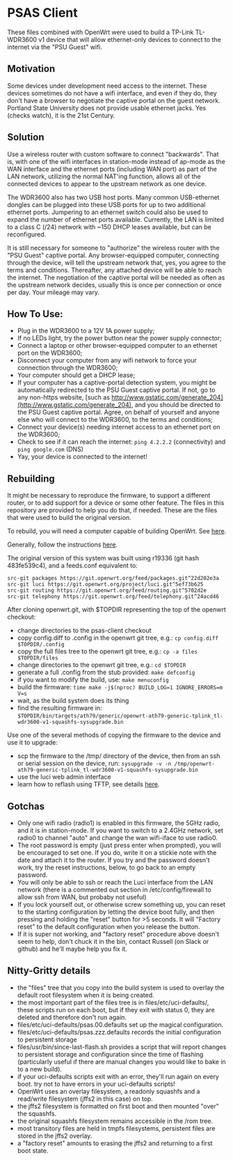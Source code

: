# PSAS Client

These files combined with OpenWrt were used to build a TP-Link TL-WDR3600 v1 device that will allow ethernet-only devices to connect
to the internet via the "PSU Guest" wifi.

## Motivation

Some devices under development need access to the internet. These devices sometimes do not have a wifi interface, and even if they do,
they don't have a browser to negotiate the captive portal on the guest network. Portland State University does not provide usable ethernet jacks. Yes (checks watch), it is the 21st Century.

## Solution

Use a wireless router with custom software to connect "backwards". That is, with one of the wifi interfaces in station-mode instead of
ap-mode as the WAN interface and the ethernet ports (including WAN port) as part of the LAN network, utilizing the normal NAT'ing
function, allows all of the connected devices to appear to the upstream network as one device.

The WDR3600 also has two USB host ports. Many common USB-ethernet dongles can be plugged into these USB ports for up to two additional
ethernet ports. Jumpering to an ethernet switch could also be used to expand the number of ethernet ports available. Currently, the LAN
is limited to a class C (/24) network with ~150 DHCP leases available, but can be reconfigured.

It is still necessary for someone to "authorize" the wireless router with the "PSU Guest" captive portal. Any browser-equipped computer,
connecting through the device, will tell the upstream network that, yes, you agree to the terms and conditions. Thereafter, any attached
device will be able to reach the internet. The negotiation of the captive portal will be needed as often as the upstream network decides,
usually this is once per connection or once per day. Your mileage may vary.

## How To Use:

 - Plug in the WDR3600 to a 12V 1A power supply;
 - If no LEDs light, try the power button near the power supply connector;
 - Connect a laptop or other browser-equipped computer to an ethernet port on the WDR3600;
 - Disconnect your computer from any wifi network to force your connection through the WDR3600;
 - Your computer should get a DHCP lease;
 - If your computer has a captive-portal detection system, you might be automatically redirected to the PSU Guest captive portal.
   If not, go to any non-https website, [such as http://www.gstatic.com/generate_204](http://www.gstatic.com/generate_204), and 
   you should be directed to the PSU Guest captive portal. Agree, on behalf of yourself and anyone else who will connect to the
   WDR3600, to the terms and conditions;
 - Connect your device(s) needing internet access to an ethernet port on the WDR3600;
 - Check to see if it can reach the internet: `ping 4.2.2.2` (connectivity) and `ping google.com` (DNS)
 - Yay, your device is connected to the internet!

## Rebuilding

It might be necessary to reproduce the firmware, to support a different router, or to add support for a device or some other feature. 
The files in this repository are provided to help you do that, if needed. These are the files that were used to build the original version.

To rebuild, you will need a computer capable of building OpenWrt. 
See [here](https://openwrt.org/docs/guide-developer/toolchain/install-buildsystem).

Generally, follow the instructions [here](https://openwrt.org/docs/guide-developer/toolchain/use-buildsystem).

The original version of this system was built using r19336 (git hash 483fe539c4), and a feeds.conf equivalent to:

```
src-git packages https://git.openwrt.org/feed/packages.git^22d202e3a
src-git luci https://git.openwrt.org/project/luci.git^5ef73b625
src-git routing https://git.openwrt.org/feed/routing.git^5702d2e
src-git telephony https://git.openwrt.org/feed/telephony.git^24acd46
```

After cloning openwrt.git, with $TOPDIR representing the top of the openwrt checkout:

 - change directories to the psas-client checkout
 - copy config.diff to .config in the openwrt git tree, e.g.: `cp config.diff $TOPDIR/.config`
 - copy the full files tree to the openwrt git tree, e.g.: `cp -a files $TOPDIR/files`
 - change directories to the openwrt git tree, e.g.: `cd $TOPDIR`
 - generate a full .config from the stub provided: `make defconfig`
 - if you want to modify the build, use: `make menuconfig`
 - build the firmware: `time make -j$(nproc) BUILD_LOG=1 IGNORE_ERRORS=m V=s`
 - wait, as the build system does its thing
 - find the resulting firmware in: `$TOPDIR/bin/targets/ath79/generic/openwrt-ath79-generic-tplink_tl-wdr3600-v1-squashfs-sysupgrade.bin`

Use one of the several methods of copying the firmware to the device and use it to upgrade:

 - scp the firmware to the /tmp/ directory of the device, then from an ssh or serial session on the device, 
   run: `sysupgrade -v -n /tmp/openwrt-ath79-generic-tplink_tl-wdr3600-v1-squashfs-sysupgrade.bin`
 - use the luci web admin interface
 - learn how to reflash using TFTP, see details [here](https://openwrt.org/toh/tp-link/tl-wdr3600_v1).

## Gotchas

 - Only one wifi radio (radio1) is enabled in this firmware, the 5GHz radio, and it is in station-mode. If you want to switch to a 
   2.4GHz network, set radio0 to channel "auto" and change the wan wifi-iface to use radio0.
 - The root password is empty (just press enter when prompted), you will be encouraged to set one. If you do, write it on a stickie note
   with the date and attach it to the router. If you try and the password doesn't work, try the reset instructions, below, to go back to
   an empty password.
 - You will only be able to ssh or reach the Luci interface from the LAN network (there is a commented out section in /etc/config/firewall
   to allow ssh from WAN, but probaby not useful)
 - If you lock yourself out, or otherwise screw something up, you can reset to the starting configuration by letting the device boot fully,
   and then pressing and holding the "reset" button for >5 seconds. It will "Factory reset" to the default configuration when you release
   the button.
 - If it is super not working, and "factory reset" procedure above doesn't seem to help, don't chuck it in the bin, contact 
   Russell (on Slack or github) and he'll maybe help you fix it.

## Nitty-Gritty details

 - the "files" tree that you copy into the build system is used to overlay the default root filesystem when it is being created.
 - the most important part of the files tree is in files/etc/uci-defaults/, these scripts run on each boot, but if they exit with 
   status 0, they are deleted and therefore don't run again.
 - files/etc/uci-defaults/psas.00.defaults set up the magical configuration.
 - files/etc/uci-defaults/psas.zzz.defaults records the initial configuration to persistent storage
 - files/usr/bin/since-last-flash.sh provides a script that will report changes to persistent storage and configuration since the 
   time of flashing (particularly useful if there are manual changes you would like to bake in to a new build).
 - if your uci-defaults scripts exit with an error, they'll run again on every boot. try not to have errors in your uci-defaults scripts!
 - OpenWrt uses an overlay filesystem, a readonly squashfs and a read/write filesystem (jffs2 in this case) on top.
 - the jffs2 filesystem is formatted on first boot and then mounted "over" the squashfs.
 - the original squashfs filesystem remains accessible in the /rom tree.
 - most transitory files are held in tmpfs filesystems, persistent files are stored in the jffs2 overlay.
 - a "factory reset" amounts to erasing the jffs2 and returning to a first boot state.
